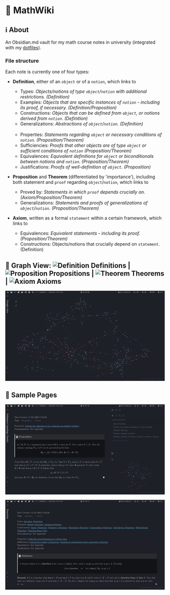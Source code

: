 # :pencil: MathWiki

## :information_source: About

An Obsidian.md vault for my math course notes in university (integrated with my [dotfiles](https://github.com/zhaoshenzhai/dotfiles)).

### File structure

Each note is currently one of four types:
* **Definition**, either of an `object` or of a `notion`, which links to
  * Types: _Objects/notions of type `object`/`notion` with additional restrictions. (Definition)_
  * Examples: _Objects that are specific instances of `notion` - including its proof, if necessary. (Definition/Proposition)_
  * Constructions: _Objects that can be defined from `object`, or notions derived from `notion`. (Definition)_
  * Generalizations: _Abstractions of `object`/`notion`. (Definition)_<br/><br/>
  * Properties: _Statements regarding `object` or necessary conditions of `notion`. (Proposition/Theorem)_
  * Sufficiencies: _Proofs that other objects are of type `object` or sufficient conditions of `notion` (Proposition/Theorem)_
  * Equivalences: _Equivalent definitions for `object` or biconditionals between notions and `notion`. (Proposition/Theorem)_
  * Justifications: _Proofs of well-definition of `object`. (Proposition)_
 
* **Proposition** and **Theorem** (differentiated by 'importance'), including both statement and `proof` regarding `object`/`notion`, which links to
  * Proved by: _Statements in which `proof` depends crucially on. (Axiom/Proposition/Theorem)_
  * Generalizations: _Statements and proofs of generalizations of `object`/`notion`. (Proposition/Theorem)_

* **Axiom**, written as a formal `statement` within a certain framework, which links to
  * Equivalences: _Equivalent statements - including its proof. (Proposition/Theorem)_
  * Constructions: Objects/notions that crucially depend on `statement`. (Definition)

## :telescope: Graph View: ![Definition](https://via.placeholder.com/15/63bfee/000000?text=+) Definitions | ![Proposition](https://via.placeholder.com/15/e665b7/000000?text=+) Propositions | ![Theorem](https://via.placeholder.com/15/65fb65/000000?text=+) Theorems | ![Axiom](https://via.placeholder.com/15/f95d5d/000000?text=+) Axioms

![Graph view](.github/images/graph_view.png)

## :page_with_curl: Sample Pages

![Subspace Topology (Basis)](.github/images/sample_pages/subspace_topology_basis.png)

![Function](.github/images/sample_pages/function.png)
